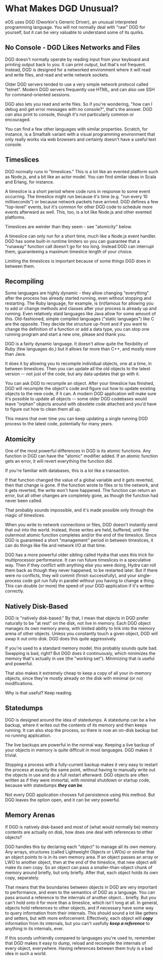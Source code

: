 # What Makes DGD Unusual?

eOS uses DGD (Dworkin's Generic Driver), an unusual interpreted programming language. You will not normally deal with "raw" DGD for yourself, but it can be very valuable to understand some of its quirks.

## No Console - DGD Likes Networks and Files

DGD doesn't normally operate by reading input from your keyboard and printing output back to you. It can print output, but that's not frequent. Instead, DGD is designed for a networked environment where it will read and write files, and read and write network sockets.

Older DGD servers tended to use a very simple network protocol called "telnet". Modern DGD servers frequently use HTML, and can also use SSH for command-oriented sessions.

DGD also lets you read and write files. So if you're wondering, "how can I debug and get error messages with no console?", that's the answer. DGD *can* also print to console, though it's not particularly common or encouraged.

You can find a few other languages with similar properties. Scratch, for instance, is a Smalltalk variant with a visual programming environment that only really works via web browsers and certainly doesn't have a useful text console.

## Timeslices

DGD normally runs in "timeslices." This is a lot like an evented platform such as Node.js, and a bit like an actor model. You can find similar ideas in Scala and Erlang, for instance.

A timeslice is a short period where code runs in response to some event occurring. The timeslice might run because it's time (e.g. "run every 10 milliseconds") or because network packets have arrived. DGD defines a few "top-level" events, but it's common for other DGD code to schedule more events afterward as well. This, too, is a lot like Node.js and other evented platforms.

Timeslices are weirder than they seem - see "atomicity" below.

A timeslice can only run for a short time, much like a Node.js event handler. DGD has some built-in runtime limiters so you can guarantee that a "runaway" function call doesn't go for too long. Instead DGD can interrupt them, guaranteeing a maximum timeslice length of your choice.

Limiting the timeslices is important because of some things DGD does in between them.

## Recompiling

Some languages are highly dynamic - they allow changing "everything" after the process has already started running, even without stopping and restarting. The Ruby language, for example, is (in)famous for allowing you to add or change methods and classes after your process is already up and running. Even relatively staid languages like Java allow for some amount of this. Old-fashioned, simple compiled languages ("static languages") like C are the opposite. They decide the structure up-front and if you want to change the definition of a function or add a data type, you can stop one running program and start a new one, please and thank you.

DGD is a fairly dynamic language. It doesn't allow quite the flexibility of Ruby (few languages do,) but it allows far more than C++, and mostly more than Java.

It does it by allowing you to recompile individual objects, one at a time, in between timeslices. Then you can update all the old objects to the latest version -- not just of the code, but any data updates that go with it.

You can ask DGD to recompile an object. After your timeslice has finished, DGD will recompile the object's code and figure out how to update existing objects to the new code, if it can. A modern DGD application will make sure it's possible to update all objects -- some older DGD codebases would leave "orphan" objects around with obsolete code attached and you'd have to figure out how to clean them all up.

This means that over time you can keep updating a single running DGD process to the latest code, potentially for many years.

## Atomicity

One of the most powerful differences in DGD is its atomic functions. Any function in DGD can have the "atomic" modifier added. If an atomic function gets an error, it will revert everything the function did.

If you're familiar with databases, this is a lot like a transaction.

If that function changed the value of a global variable and it gets reverted, then that change is gone. If the function wrote to files or to the network, and it gets reverted, the write won't have happened. The function can return an error, but all other changes are completely gone, as though the function had never been called.

That probably sounds impossible, and it's made possible only through the magic of timeslices.

When you write to network connections or files, DGD doesn't instantly send that out into the world. Instead, those writes are held, buffered, until the outermost atomic function completes and/or the end of the timeslice. Since DGD is guaranteed a short "management" period in between timeslices, it can do things like file and network I/O at that time.

DGD has a more powerful older sibling called Hydra that uses this trick for multiprocessor performance. It can run future timeslices in a speculative way. Then if they conflict with anything else you were doing, Hydra can roll them back as though they never happened, to be restarted later. But if there were no conflicts, they will commit (finish successfully), and your single-process code got run fully in parallel without you having to change a thing. This can double (or more) the speed of your DGD application if it's written correctly.

## Natively Disk-Based

DGD is "natively disk-based." By that, I mean that objects in DGD prefer naturally to be "at rest" on the disk, not live in memory. Each DGD object manages its own memory arena, with limited ability to link into the memory arena of other objects. Unless you constantly touch a given object, DGD will swap it out onto disk. DGD does this quite aggressively.

If you're used to a standard memory model, this probably sounds quite bad. Swapping is bad, right? But DGD does it continuously, which minimizes the memory that's actually in use (the "working set"). Minimizing that is useful and powerful.

That also makes it extremely cheap to keep a copy of all your in-memory objects, since they're mostly already on the disk with minimal (or no) modifications.

Why is that useful? Keep reading.

## Statedumps

DGD is designed around the idea of statedumps. A statedump can be a live backup, where it writes out the contents of its memory and then keeps running. It can also stop the process, so there is now an on-disk backup but no running application.

The live backups are powerful in the normal way. Keeping a live backup of your objects in memory is quite difficult in most languages. DGD makes it trivial.

Stopping a process with a fully-current backup makes it very easy to restart the process at exactly the same point, without having to manually write out the objects in use and do a full restart afterward. DGD objects are often written as if they were immortal, with minimal shutdown or startup code, because with statedumps ***they can be***.

Not every DGD application chooses full persistence using this method. But DGD leaves the option open, and it can be very powerful.

## Memory Arenas

If DGD is natively disk-based and most of (what would normally be) memory contents are actually on disk, how does one deal with references to other objects?

DGD handles this by declaring each "object" to manage all its own memory. Any arrays, structures (called Lightweight Objects or LWOs) or similar that an object points to is in its own memory area. If an object passes an array or LWO to another object, then at the end of the timeslice, that new object will make its own copy. So an object can pass a smaller-than-object chunk of memory around briefly, but only briefly. After that, each object holds its own copy, separately.

That means that the boundaries between objects in DGD are very important to performance, and even to the semantics of DGD as a language. You can pass around a reference to the internals of another object... briefly. But you can't hold onto it for more than a timeslice, which isn't long at all. In general, objects hold references to other objects, and if necessary have some way to query information from their internals. This should sound a lot like getters and setters, but with more enforcement. Effectively, each object will ***copy*** information from its internals, but you can't usefully ***keep a reference*** to anything in its internals, ever.

If this sounds unfriendly compared to languages you're used to, remember that DGD makes it easy to dump, reload and recompile the internals of every object, everywhere. Having references between them truly is a bad idea in such a world.
